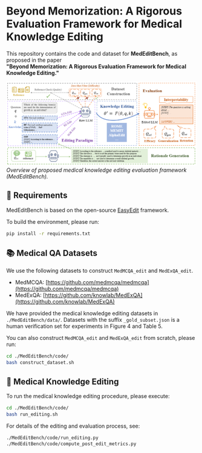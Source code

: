 # Beyond Memorization: A Rigorous Evaluation Framework for Medical Knowledge Editing

This repository contains the code and dataset for **MedEditBench**, as proposed in the paper  
**"Beyond Memorization: A Rigorous Evaluation Framework for Medical Knowledge Editing."**


![alt text](image/overview.png)
*Overview of proposed medical knowledge editing evaluation framework (MedEditBench).*


## 🔧 Requirements

MedEditBench is based on the open-source [EasyEdit](https://github.com/zjunlp/EasyEdit) framework.

To build the environment, please run:

```bash
pip install -r requirements.txt
````



## 📚 Medical QA Datasets

We use the following datasets to construct `MedMCQA_edit` and `MedExQA_edit`.

* MedMCQA: [https://github.com/medmcqa/medmcqa](https://github.com/medmcqa/medmcqa)
* MedExQA: [https://github.com/knowlab/MedExQA](https://github.com/knowlab/MedExQA)

We have provided the medical knowledge editing datasets in `./MedEditBench/data/`. 
Datasets with the suffix `_gold_subset.json` is a human verification set for experiments in Figure 4 and Table 5.

You can also construct `MedMCQA_edit` and `MedExQA_edit` from scratch, please run:

```bash
cd ./MedEditBench/code/
bash construct_dataset.sh
```

## 🧠 Medical Knowledge Editing

To run the medical knowledge editing procedure, please execute:

```bash
cd ./MedEditBench/code/
bash run_editing.sh
```

For details of the editing and evaluation process, see:

```
./MedEditBench/code/run_editing.py
./MedEditBench/code/compute_post_edit_metrics.py
```
